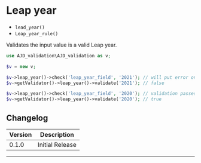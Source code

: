 # Leap year

- `lead_year()`
- `Leap_year_rule()`

Validates the input value is a valid Leap year.

```php
use AJD_validation\AJD_validation as v;

$v = new v;

$v->leap_year()->check('leap_year_field', '2021'); // will put error on error bag
$v->getValidator()->leap_year()->validate('2021'); // false

$v->leap_year()->check('leap_year_field', '2020'); // validation passes
$v->getValidator()->leap_year()->validate('2020'); // true

```

## Changelog

Version | Description
--------|-------------
  0.1.0 | Initial Release

***
